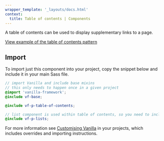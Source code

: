 ```yaml
---
wrapper_template: '_layouts/docs.html'
context:
  title: Table of contents | Components
---
```


A table of contents can be used to display supplementary links to a page.

<div class="embedded-example"><a href="/docs/examples/patterns/table-of-contents/default" class="js-example">
View example of the table of contents pattern
</a></div>

## Import

To import just this component into your project, copy the snippet below and include it in your main Sass file.

```scss
// import Vanilla and include base mixins
// this only needs to happen once in a given project
@import 'vanilla-framework';
@include vf-base;

@include vf-p-table-of-contents;

// list component is used within table of contents, so you need to include it as well
@include vf-p-lists;
```

For more information see [Customising Vanilla](/docs/customising-vanilla/) in your projects, which includes overrides and importing instructions.
